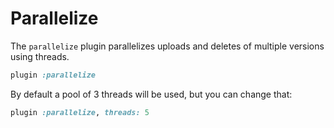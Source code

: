 # Parallelize

The `parallelize` plugin parallelizes uploads and deletes of multiple versions
using threads.

```rb
plugin :parallelize
```

By default a pool of 3 threads will be used, but you can change that:

```rb
plugin :parallelize, threads: 5
```

